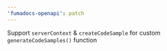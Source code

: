 ```yaml
---
'fumadocs-openapi': patch
---
```


Support `serverContext` & `createCodeSample` for custom `generateCodeSamples()` function
